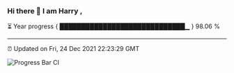 ### Hi there 👋 I am Harry , 

⏳ Year progress { █████████████████████████████▁ } 98.06 %

---

⏰ Updated on Fri, 24 Dec 2021 22:23:29 GMT

![Progress Bar CI](https://github.com/duykhang68/duykhang68/workflows/Progress%20Bar%20CI/badge.svg)
